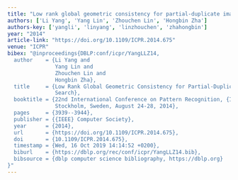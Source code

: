 ```yaml
---
title: "Low rank global geometric consistency for partial-duplicate image search"
authors: ['Li Yang', 'Yang Lin', 'Zhouchen Lin', 'Hongbin Zha']
authors-key: ['yangli', 'linyang', 'linzhouchen', 'zhahongbin']
year: "2014"
article-link: "https://doi.org/10.1109/ICPR.2014.675"
venue: "ICPR"
bibex: "@inproceedings{DBLP:conf/icpr/YangLLZ14,
  author    = {Li Yang and
               Yang Lin and
               Zhouchen Lin and
               Hongbin Zha},
  title     = {Low Rank Global Geometric Consistency for Partial-Duplicate Image
               Search},
  booktitle = {22nd International Conference on Pattern Recognition, {ICPR} 2014,
               Stockholm, Sweden, August 24-28, 2014},
  pages     = {3939--3944},
  publisher = {{IEEE} Computer Society},
  year      = {2014},
  url       = {https://doi.org/10.1109/ICPR.2014.675},
  doi       = {10.1109/ICPR.2014.675},
  timestamp = {Wed, 16 Oct 2019 14:14:52 +0200},
  biburl    = {https://dblp.org/rec/conf/icpr/YangLLZ14.bib},
  bibsource = {dblp computer science bibliography, https://dblp.org}
}"
---
```


